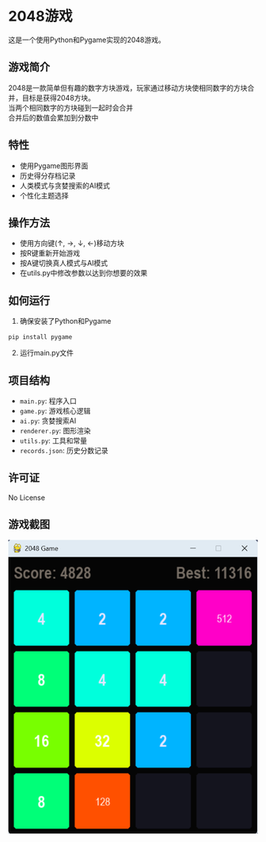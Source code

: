 # 2048游戏

这是一个使用Python和Pygame实现的2048游戏。

## 游戏简介

2048是一款简单但有趣的数字方块游戏，玩家通过移动方块使相同数字的方块合并，目标是获得2048方块。<br>
当两个相同数字的方块碰到一起时会合并<br>
合并后的数值会累加到分数中

## 特性

- 使用Pygame图形界面
- 历史得分存档记录
- 人类模式与贪婪搜索的AI模式
- 个性化主题选择

## 操作方法

- 使用方向键(↑, →, ↓, ←)移动方块
- 按R键重新开始游戏
- 按A键切换真人模式与AI模式
- 在utils.py中修改参数以达到你想要的效果

## 如何运行

1. 确保安装了Python和Pygame
```
pip install pygame
```
2. 运行main.py文件

## 项目结构

- `main.py`: 程序入口
- `game.py`: 游戏核心逻辑
- `ai.py`: 贪婪搜索AI
- `renderer.py`: 图形渲染
- `utils.py`: 工具和常量
- `records.json`: 历史分数记录

## 许可证
No License

## 游戏截图

![2048游戏截图](screenshots/demo.jpg)